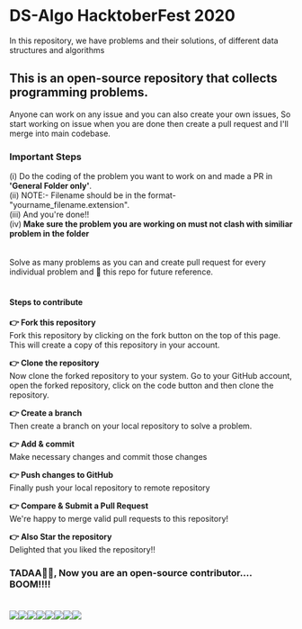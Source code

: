# DS-Algo HacktoberFest 2020
In this repository, we have problems and their solutions, of different data structures and algorithms

## This is an open-source repository that collects programming problems.
Anyone can work on any issue and you can also create your own issues, So start working on issue when you are done then create a pull request and I'll merge into main codebase.

<h3>Important Steps</h3>
(i) Do the coding of the problem you want to work on and made a PR in <b>'General Folder only'</b>.<br>
(ii) NOTE:- Filename should be in the format- "yourname_filename.extension".<br>
(iii) And you're done!!<br>
(iv)<b> Make sure the problem you are working on must not clash with similiar problem in the folder<br></b>
<br><br>
Solve as many problems as you can and create pull request for every individual problem and 🌟 this repo for future reference.<br><br>

#### Steps to contribute<br>
<b>👉 Fork this repository<br></b>
Fork this repository by clicking on the fork button on the top of this page. This will create a copy of this repository in your account.<br>

<b>👉 Clone the repository<br></b>
Now clone the forked repository to your system. Go to your GitHub account, open the forked repository, click on the code button and then clone the repository.<br>

<b>👉 Create a branch<br></b>
Then create a branch on your local repository to solve a problem.<br>

<b>👉 Add & commit<br></b>
Make necessary changes and commit those changes<br>

<b>👉 Push changes to GitHub<br></b>
Finally push your local repository to remote repository<br>

<b>👉 Compare & Submit a Pull Request<br></b>
We're happy to merge valid pull requests to this repository!<br>

<b>👉 Also Star the repository<br></b>
Delighted that you liked the repository!!<br>


### TADAA🌟🌟, Now you are an open-source contributor.... BOOM!!!!<br><br>

[![](https://sourcerer.io/fame/sparsh-99/sparsh-99/ds-algo/images/0)](https://sourcerer.io/fame/sparsh-99/sparsh-99/ds-algo/links/0)[![](https://sourcerer.io/fame/sparsh-99/sparsh-99/ds-algo/images/1)](https://sourcerer.io/fame/sparsh-99/sparsh-99/ds-algo/links/1)[![](https://sourcerer.io/fame/sparsh-99/sparsh-99/ds-algo/images/2)](https://sourcerer.io/fame/sparsh-99/sparsh-99/ds-algo/links/2)[![](https://sourcerer.io/fame/sparsh-99/sparsh-99/ds-algo/images/3)](https://sourcerer.io/fame/sparsh-99/sparsh-99/ds-algo/links/3)[![](https://sourcerer.io/fame/sparsh-99/sparsh-99/ds-algo/images/4)](https://sourcerer.io/fame/sparsh-99/sparsh-99/ds-algo/links/4)[![](https://sourcerer.io/fame/sparsh-99/sparsh-99/ds-algo/images/5)](https://sourcerer.io/fame/sparsh-99/sparsh-99/ds-algo/links/5)[![](https://sourcerer.io/fame/sparsh-99/sparsh-99/ds-algo/images/6)](https://sourcerer.io/fame/sparsh-99/sparsh-99/ds-algo/links/6)[![](https://sourcerer.io/fame/sparsh-99/sparsh-99/ds-algo/images/7)](https://sourcerer.io/fame/sparsh-99/sparsh-99/ds-algo/links/7)
